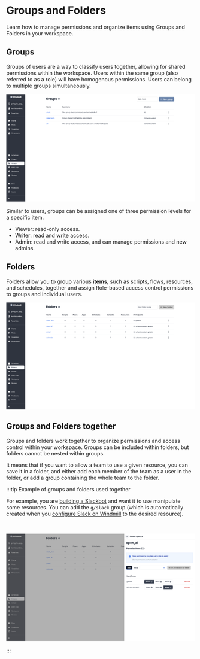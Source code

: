 # Groups and Folders

Learn how to manage permissions and organize items using Groups and Folders in your workspace.

## Groups

Groups of users are a way to classify users together, allowing for shared permissions within the workspace. Users within the same group (also referred to as a role) will have homogenous permissions. Users can belong to multiple groups simultaneously.

![Groups](./1-groups.png "Groups")

Similar to users, groups can be assigned one of three permission levels for a specific item.
- Viewer: read-only access.
- Writer: read and write access.
- Admin: read and write access, and can manage permissions and new admins.

## Folders

Folders allow you to group various **items**, such as scripts, flows, resources, and schedules, together and assign Role-based access control permissions to groups and individual users.

![Folders](./3-folders.png "Folders")


## Groups and Folders together

Groups and folders work together to organize permissions and access control within your workspace. Groups can be included within folders, but folders cannot be nested within groups.

It means that if you want to allow a team to use a given resource, you can save it in a folder, and either add each member of the team as a user in the folder, or add a group containing the whole team to the folder.

:::tip Example of groups and folders used together

For example, you are [building a Slackbot](/blog/handler-slack-commands) and want it to use manipulate some resources. You can add the `g/slack` group (which is automatically created when you [configure Slack on Windmill](../../integrations/slack.md) to the desired resource).

<br/>

![Groups within folders](./2-groups-within-folders.png "Groups within folders")

:::
